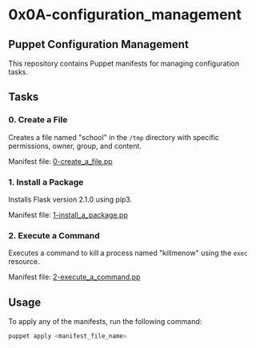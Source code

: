 # 0x0A-configuration_management
## Puppet Configuration Management

This repository contains Puppet manifests for managing configuration tasks.

## Tasks

### 0. Create a File

Creates a file named "school" in the `/tmp` directory with specific permissions, owner, group, and content.

Manifest file: [0-create_a_file.pp](0x0A-configuration_management/0-create_a_file.pp)

### 1. Install a Package

Installs Flask version 2.1.0 using pip3.

Manifest file: [1-install_a_package.pp](0x0A-configuration_management/1-install_a_package.pp)

### 2. Execute a Command

Executes a command to kill a process named "killmenow" using the `exec` resource.

Manifest file: [2-execute_a_command.pp](0x0A-configuration_management/2-execute_a_command.pp)

## Usage

To apply any of the manifests, run the following command:

```bash
puppet apply <manifest_file_name>
